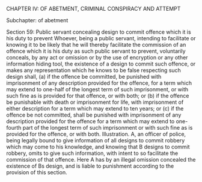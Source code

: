CHAPTER IV: OF ABETMENT, CRIMINAL CONSPIRACY AND ATTEMPT

Subchapter: of abetment

Section 59: Public servant concealing design to commit offence which it is his duty to prevent
Whoever, being a public servant, intending to facilitate or knowing it to be likely that he will thereby facilitate the commission of an offence which it is his duty as such public servant to prevent, voluntarily conceals, by any act or omission or by the use of encryption or any other information hiding tool, the existence of a design to commit such offence, or makes any representation which he knows to be false respecting such design shall, (a) if the offence be committed, be punished with imprisonment of any description provided for the offence, for a term which may extend to one-half of the longest term of such imprisonment, or with such fine as is provided for that offence, or with both; or (b) if the offence be punishable with death or imprisonment for life, with imprisonment of either description for a term which may extend to ten years; or (c) if the offence be not committed, shall be punished with imprisonment of any description provided for the offence for a term which may extend to one-fourth part of the longest term of such imprisonment or with such fine as is provided for the offence, or with both.
Illustration.
A, an officer of police, being legally bound to give information of all designs to commit robbery which may come to his knowledge, and knowing that B designs to commit robbery, omits to give such information, with intent to so facilitate the commission of that offence.
Here A has by an illegal omission concealed the existence of Bs design, and is liable to punishment according to the provision of this section.

